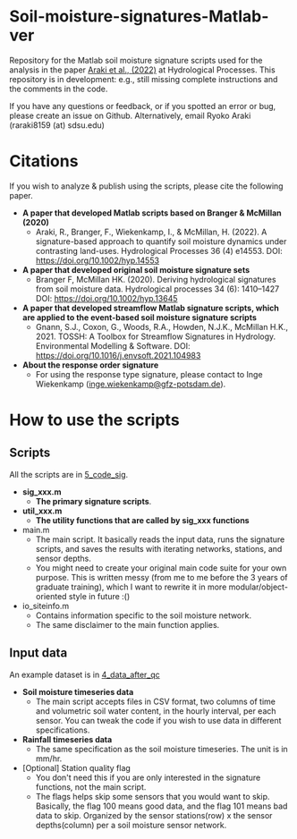 # Soil-moisture-signatures-Matlab-ver
Repository for the Matlab soil moisture signature scripts used for the analysis in the paper [Araki et al., (2022)](https://doi.org/10.1002/hyp.14553) at Hydrological Processes. This repository is in development: e.g., still missing complete instructions and the comments in the code.

If you have any questions or feedback, or if you spotted an error or bug, please create an issue on Github. Alternatively, email Ryoko Araki (raraki8159 (at) sdsu.edu)

# Citations 
If you wish to analyze & publish using the scripts, please cite the following paper. 
- **A paper that developed Matlab scripts based on Branger & McMillan (2020)**
    - Araki, R., Branger, F., Wiekenkamp, I., & McMillan, H. (2022). A signature-based approach to quantify soil moisture dynamics under contrasting land-uses. Hydrological Processes 36 (4) e14553. DOI: https://doi.org/10.1002/hyp.14553
- **A paper that developed original soil moisture signature sets**
    - Branger F, McMillan HK. (2020). Deriving hydrological signatures from soil moisture data. Hydrological processes 34 (6): 1410–1427 DOI: https://doi.org/10.1002/hyp.13645
- **A paper that developed streamflow Matlab signature scripts, which are applied to the event-based soil moisture signature scripts**
    - Gnann, S.J., Coxon, G., Woods, R.A., Howden, N.J.K., McMillan H.K., 2021. TOSSH: A Toolbox for Streamflow Signatures in Hydrology. Environmental Modelling & Software. DOI: https://doi.org/10.1016/j.envsoft.2021.104983
- **About the response order signature**
    - For using the response type signature, please contact to Inge Wiekenkamp (inge.wiekenkamp@gfz-potsdam.de). 

# How to use the scripts
## Scripts
All the scripts are in [5_code_sig](https://github.com/RY4GIT/Soil-moisture-signatures-Matlab-ver/tree/main/5_code_sig).
- **sig_xxx.m**
    -  **The primary signature scripts**. 
- **util_xxx.m**
    - **The utility functions that are called by sig_xxx functions**
- main.m
    - The main script. It basically reads the input data, runs the signature scripts, and saves the results with iterating networks, stations, and sensor depths.
    - You might need to create your original main code suite for your own purpose. This is written messy (from me to me before the 3 years of graduate training), which I want to rewrite it in more modular/object-oriented style in future :() 
- io_siteinfo.m
    - Contains information specific to the soil moisture network. 
    - The same disclaimer to the main function applies. 

## Input data
An example dataset is in [4_data_after_qc](https://github.com/RY4GIT/Soil-moisture-signatures-Matlab-ver/tree/main/4_data_after_qc/HB_F_cleaned_csv)
- **Soil moisture timeseries data**
    - The main script accepts files in CSV format, two columns of time and volumetric soil water content, in the hourly interval, per each sensor. You can tweak the code if you wish to use data in different specifications. 
- **Rainfall timeseries data**
    - The same specification as the soil moisture timeseries. The unit is in mm/hr. 
- [Optional] Station quality flag
    - You don't need this if you are only interested in the signature functions, not the main script. 
    - The flags helps skip some sensors that you would want to skip. Basically, the flag 100 means good data, and the flag 101 means bad data to skip. Organized by the sensor stations(row) x the sensor depths(column) per a soil moisture sensor network.